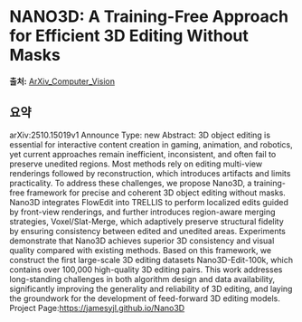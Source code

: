 # NANO3D: A Training-Free Approach for Efficient 3D Editing Without Masks

**출처:** [ArXiv_Computer_Vision](https://arxiv.org/abs/2510.15019)

## 요약
arXiv:2510.15019v1 Announce Type: new
Abstract: 3D object editing is essential for interactive content creation in gaming, animation, and robotics, yet current approaches remain inefficient, inconsistent, and often fail to preserve unedited regions. Most methods rely on editing multi-view renderings followed by reconstruction, which introduces artifacts and limits practicality. To address these challenges, we propose Nano3D, a training-free framework for precise and coherent 3D object editing without masks. Nano3D integrates FlowEdit into TRELLIS to perform localized edits guided by front-view renderings, and further introduces region-aware merging strategies, Voxel/Slat-Merge, which adaptively preserve structural fidelity by ensuring consistency between edited and unedited areas. Experiments demonstrate that Nano3D achieves superior 3D consistency and visual quality compared with existing methods. Based on this framework, we construct the first large-scale 3D editing datasets Nano3D-Edit-100k, which contains over 100,000 high-quality 3D editing pairs. This work addresses long-standing challenges in both algorithm design and data availability, significantly improving the generality and reliability of 3D editing, and laying the groundwork for the development of feed-forward 3D editing models. Project Page:https://jamesyjl.github.io/Nano3D
